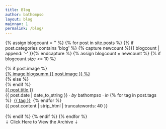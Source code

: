 ```yaml
---
title: Blog
author: bathompso
layout: blog
mainnav: 1
permalink: /blog/
---
```


{% assign blogcount = '' %}
{% for post in site.posts %}
	{% if post.categories contains 'blog' %}
		{% capture newcount %}{{ blogcount | append: '-' }}{% endcapture %}
		{% assign blogcount = newcount %}
		{% if blogcount.size <= 10 %}
<div class="blogsumm">
	{% if post.image %}
		<div class="blogsummimg">
			<a href="{{ post.url }}">{% image blogsumm {{ post.image }} %}</a>
		</div>
	{% else %}
		<div class="blogemptyimg"></div>
	{% endif %}
	<div class="blogsummtitle"><a href="{{ post.url }}">{{ post.title }}</a></div>
	<div class="blogsummbyline">{{ post.date | date_to_string }} &middot; <i>by</i> bathompso &middot; <i>in</i>
		{% for tag in post.tags %}
			&nbsp;<a href="/blog/tag/{{ tag }}/">{{ tag }}</a>&nbsp;
		{% endfor %}
	</div>
	<div class="blogsummtext">{{ post.content | strip_html | truncatewords: 40 }}</div>
	<div style="clear:both">&nbsp;</div>
</div>
		{% endif %}
	{% endif %}
{% endfor %}

<div class="blogarchive" id="showarchive" onclick="$('#blogarchive').show('fast'); $('#showarchive').hide('fast')">
	&#8675; Click Here to View the Archive &#8675;
</div>

<div style="display: none;" id="blogarchive">
{% assign blogcount = '' %}
{% for post in site.posts %}
	{% if post.categories contains 'blog' %}
		{% capture newcount %}{{ blogcount | append: '-' }}{% endcapture %}
		{% assign blogcount = newcount %}
		{% if blogcount.size > 10 %}
<div class="blogsumm">
	{% if post.image %}
		<div class="blogsummimg">
			<a href="{{ post.url }}">{% image blogsumm {{ post.image }} %}</a>
		</div>
	{% else %}
		<div class="blogemptyimg"></div>
	{% endif %}
	<div class="blogsummtitle"><a href="{{ post.url }}">{{ post.title }}</a></div>
	<div class="blogsummbyline">{{ post.date | date_to_string }} &middot; <i>by</i> bathompso &middot; <i>in</i> {{ post.tags || join: ", " }}</div>
	<div class="blogsummtext">{{ post.content | strip_html | truncatewords: 40 }}</div>
	<div style="clear:both">&nbsp;</div>
</div>
		{% endif %}
	{% endif %}
{% endfor %}
</div>